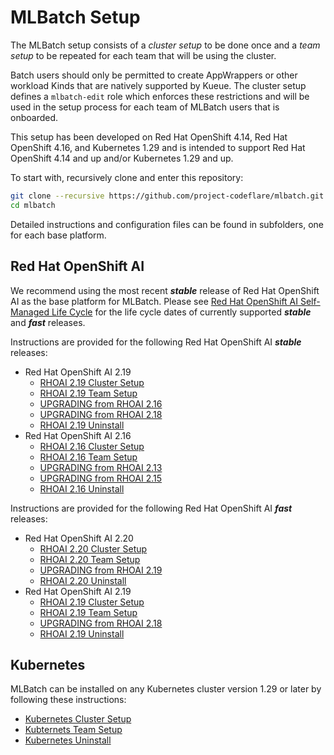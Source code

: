 # MLBatch Setup

The MLBatch setup consists of a *cluster setup* to be done once
and a *team setup* to be repeated for each team that will
be using the cluster.

Batch users should only be permitted to create AppWrappers or other
workload Kinds that are natively supported by Kueue. The cluster setup
defines a `mlbatch-edit` role which enforces these restrictions and
will be used in the setup process for each team of MLBatch users that
is onboarded.

This setup has been developed on Red Hat OpenShift 4.14, Red Hat OpenShift 4.16,
and Kubernetes 1.29 and is intended to support Red Hat OpenShift 4.14 and up
and/or Kubernetes 1.29 and up.

To start with, recursively clone and enter this repository:
```sh
git clone --recursive https://github.com/project-codeflare/mlbatch.git
cd mlbatch
```

Detailed instructions and configuration files can be found in subfolders,
one for each base platform.

## Red Hat OpenShift AI

We recommend using the most recent ***stable*** release of
Red Hat OpenShift AI as the base platform for MLBatch. Please see
[Red Hat OpenShift AI Self-Managed Life Cycle](https://access.redhat.com/support/policy/updates/rhoai-sm/lifecycle)
for the life cycle dates of currently supported ***stable*** and ***fast*** releases.

Instructions are provided for the following Red Hat OpenShift AI ***stable*** releases:
+ Red Hat OpenShift AI 2.19
   + [RHOAI 2.19 Cluster Setup](./setup.RHOAI-v2.19/CLUSTER-SETUP.md)
   + [RHOAI 2.19 Team Setup](./setup.RHOAI-v2.19/TEAM-SETUP.md)
   + [UPGRADING from RHOAI 2.16](./setup.RHOAI-v2.19/UPGRADE-STABLE.md)
   + [UPGRADING from RHOAI 2.18](./setup.RHOAI-v2.19/UPGRADE-FAST.md)
   + [RHOAI 2.19 Uninstall](./setup.RHOAI-v2.19/UNINSTALL.md)
+ Red Hat OpenShift AI 2.16
   + [RHOAI 2.16 Cluster Setup](./setup.RHOAI-v2.16/CLUSTER-SETUP.md)
   + [RHOAI 2.16 Team Setup](./setup.RHOAI-v2.16/TEAM-SETUP.md)
   + [UPGRADING from RHOAI 2.13](./setup.RHOAI-v2.16/UPGRADE-STABLE.md)
   + [UPGRADING from RHOAI 2.15](./setup.RHOAI-v2.16/UPGRADE-FAST.md)
   + [RHOAI 2.16 Uninstall](./setup.RHOAI-v2.16/UNINSTALL.md)

Instructions are provided for the following Red Hat OpenShift AI ***fast*** releases:
+ Red Hat OpenShift AI 2.20
   + [RHOAI 2.20 Cluster Setup](./setup.RHOAI-v2.20/CLUSTER-SETUP.md)
   + [RHOAI 2.20 Team Setup](./setup.RHOAI-v2.20/TEAM-SETUP.md)
   + [UPGRADING from RHOAI 2.19](./setup.RHOAI-v2.20/UPGRADE-FAST.md)
   + [RHOAI 2.20 Uninstall](./setup.RHOAI-v2.20/UNINSTALL.md)
+ Red Hat OpenShift AI 2.19
   + [RHOAI 2.19 Cluster Setup](./setup.RHOAI-v2.19/CLUSTER-SETUP.md)
   + [RHOAI 2.19 Team Setup](./setup.RHOAI-v2.19/TEAM-SETUP.md)
   + [UPGRADING from RHOAI 2.18](./setup.RHOAI-v2.19/UPGRADE-FAST.md)
   + [RHOAI 2.19 Uninstall](./setup.RHOAI-v2.19/UNINSTALL.md)

## Kubernetes

MLBatch can be installed on any Kubernetes cluster version 1.29 or later
by following these instructions:
   + [Kubernetes Cluster Setup](./setup.k8s/CLUSTER-SETUP.md)
   + [Kubternets Team Setup](./setup.k8s/TEAM-SETUP.md)
   + [Kubernetes Uninstall](./setup.k8s/UNINSTALL.md)
